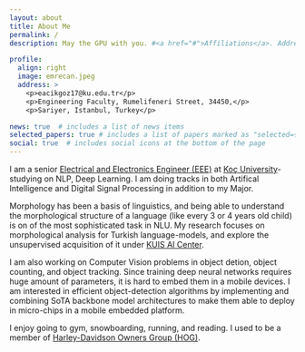 ```yaml
---
layout: about
title: About Me
permalink: /
description: May the GPU with you. #<a href="#">Affiliations</a>. Address. Contacts. Moto. Etc.

profile:
  align: right
  image: emrecan.jpeg
  address: >
    <p>eacikgoz17@ku.edu.tr</p>
    <p>Engineering Faculty, Rumelifeneri Street, 34450,</p>
    <p>Sariyer, Istanbul, Turkey</p>

news: true  # includes a list of news items
selected_papers: true # includes a list of papers marked as "selected={true}"
social: true  # includes social icons at the bottom of the page
---
```


I am a senior [Electrical and Electronics Engineer (EEE)](https://ee.ku.edu.tr) at [Koç University](https://eng.ku.edu.tr/en/)-studying on NLP, Deep Learning. I am doing tracks in both Artifical Intelligence and Digital Signal Processing in addition to my Major. 

Morphology has been a basis of linguistics, and being able to understand the morphological structure of a language (like every 3 or 4 years old child) is on of the most sophisticated task in NLU. My research focuses on morphological analysis for Turkish language-models, and explore the unsupervised acquisition of it under [KUIS AI Center](https://ai.ku.edu.tr). 

I am also working on Computer Vision problems in object detion, object counting, and object tracking. Since training deep neural networks requires huge amount of parameters, it is hard to embed them in a mobile devices. I am interested in efficient object-detection algorithms by implementing and combining SoTA backbone model architectures to make them able to deploy in micro-chips in a mobile embedded platform. 

I enjoy going to gym, snowboarding, running, and reading. I used to be a member of [Harley-Davidson Owners Group (HOG)](https://harley-davidson-istanbul-east.com/harley-owners-group).

